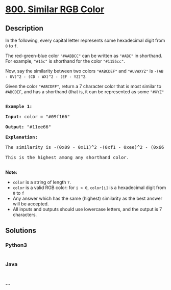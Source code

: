 # [800. Similar RGB Color](https://leetcode.com/problems/similar-rgb-color)



## Description

<p>In the following, every capital letter represents some hexadecimal digit from <code>0</code> to <code>f</code>.</p>



<p>The red-green-blue color <code>&quot;#AABBCC&quot;</code>&nbsp;can be written&nbsp;as&nbsp;<code>&quot;#ABC&quot;</code> in&nbsp;shorthand.&nbsp; For example, <code>&quot;#15c&quot;</code> is shorthand for the color <code>&quot;#1155cc&quot;</code>.</p>



<p>Now, say the similarity between two colors <code>&quot;#ABCDEF&quot;</code> and <code>&quot;#UVWXYZ&quot;</code> is <code>-(AB - UV)^2 -&nbsp;(CD - WX)^2 -&nbsp;(EF - YZ)^2</code>.</p>



<p>Given the color <code>&quot;#ABCDEF&quot;</code>, return a 7 character color&nbsp;that is most similar to <code>#ABCDEF</code>, and has a shorthand (that is, it can be represented as some <code>&quot;#XYZ&quot;</code></p>



<pre>

<strong>Example 1:</strong>

<strong>Input:</strong> color = &quot;#09f166&quot;

<strong>Output:</strong> &quot;#11ee66&quot;

<strong>Explanation: </strong> 

The similarity is -(0x09 - 0x11)^2 -(0xf1 - 0xee)^2 - (0x66 - 0x66)^2 = -64 -9 -0 = -73.

This is the highest among any shorthand color.

</pre>



<p><strong>Note:</strong></p>



<ul>
	<li><code>color</code> is a string of length <code>7</code>.</li>
	<li><code>color</code> is a valid RGB color: for <code>i &gt; 0</code>, <code>color[i]</code> is a hexadecimal digit from <code>0</code> to <code>f</code></li>
	<li>Any answer which has the same (highest)&nbsp;similarity as the best answer will be accepted.</li>
	<li>All inputs and outputs should use lowercase letters, and the output is 7 characters.</li>
</ul>



## Solutions

<!-- tabs:start -->

### **Python3**

```python

```

### **Java**

```java

```

### **...**

```

```

<!-- tabs:end -->

